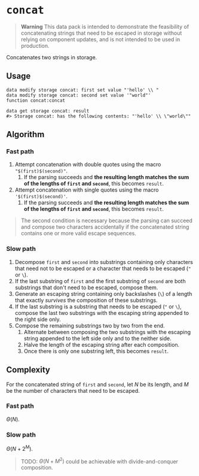 # <samp>concat</samp>

> **Warning**
> This data pack is intended to demonstrate the feasibility of concatenating strings that need to be escaped in storage without relying on component updates, and is not intended to be used in production.

Concatenates two strings in storage.

## Usage

```mcfunction
data modify storage concat: first set value "'hello' \\ "
data modify storage concat: second set value '"world"'
function concat:concat

data get storage concat: result
#> Storage concat: has the following contents: "'hello' \\ \"world\""
```

## Algorithm

### Fast path

1. Attempt concatenation with double quotes using the macro `"$(first)$(second)"`.
    1. If the parsing succeeds and **the resulting length matches the sum of the lengths of `first` and `second`**, this becomes `result`.
2. Attempt concatenation with single quotes using the macro `'$(first)$(second)'`.
    1. If the parsing succeeds and **the resulting length matches the sum of the lengths of `first` and `second`**, this becomes `result`.

> The second condition is necessary because the parsing can succeed and compose two characters accidentally if the concatenated string contains one or more valid escape sequences.

### Slow path

1. Decompose `first` and `second` into substrings containing only characters that need not to be escaped or a character that needs to be escaped (`"` or `\`).
2. If the last substring of `first` and the first substring of `second` are both substrings that don't need to be escaped, compose them.
3. Generate an escaping string containing only backslashes (`\`) of a length that exactly *survives* the composition of these substrings.
4. If the last substring is a substring that needs to be escaped (`"` or `\`), compose the last two substrings with the escaping string appended to the right side only.
5. Compose the remaining substrings two by two from the end.
    1. Alternate between composing the two substrings with the escaping string appended to the left side only and to the neither side.
    2. Halve the length of the escaping string after each composition.
    3. Once there is only one substring left, this becomes `result`.

## Complexity

For the concatenated string of `first` and `second`, let $N$ be its length, and $M$ be the number of characters that need to be escaped.

### Fast path

$\Theta(N)$.

### Slow path

$\Theta(N + 2^M)$.

> TODO: $\Theta(N + M^2)$ could be achievable with divide-and-conquer composition.
